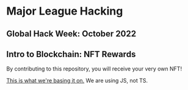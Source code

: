 # Major League Hacking
## Global Hack Week: October 2022
## Intro to Blockchain: NFT Rewards

By contributing to this repository, you will receive your very own NFT!

[This is what we're basing it on.](https://github.com/thirdweb-example/github-contributor-nft-rewards) We are using JS, not TS.
